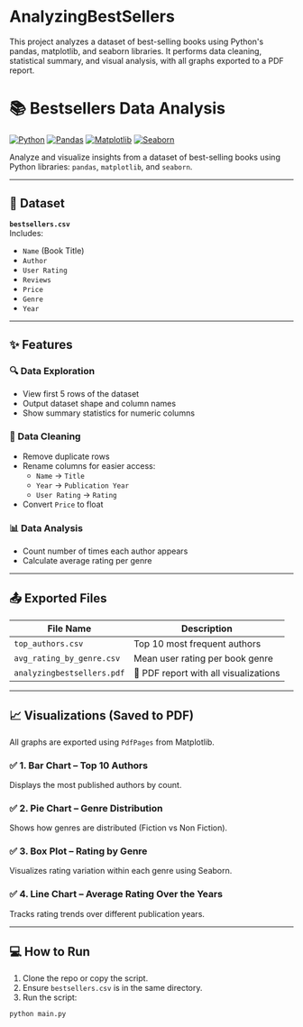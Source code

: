 # AnalyzingBestSellers
This project analyzes a dataset of best-selling books using Python's pandas, matplotlib, and seaborn libraries. It performs data cleaning, statistical summary, and visual analysis, with all graphs exported to a PDF report.
# 📚 Bestsellers Data Analysis

[![Python](https://img.shields.io/badge/Python-3.8+-blue?logo=python)](https://www.python.org/)
[![Pandas](https://img.shields.io/badge/Pandas-Data_Analysis-green?logo=pandas)](https://pandas.pydata.org/)
[![Matplotlib](https://img.shields.io/badge/Matplotlib-Visualizations-orange?logo=matplotlib)](https://matplotlib.org/)
[![Seaborn](https://img.shields.io/badge/Seaborn-Statistical_Graphics-blueviolet?logo=seaborn)](https://seaborn.pydata.org/)

Analyze and visualize insights from a dataset of best-selling books using Python libraries: `pandas`, `matplotlib`, and `seaborn`.

---

## 📁 Dataset

**`bestsellers.csv`**  
Includes:
- `Name` (Book Title)
- `Author`
- `User Rating`
- `Reviews`
- `Price`
- `Genre`
- `Year`

---

## ✨ Features

### 🔍 Data Exploration
- View first 5 rows of the dataset
- Output dataset shape and column names
- Show summary statistics for numeric columns

### 🧹 Data Cleaning
- Remove duplicate rows
- Rename columns for easier access:
  - `Name` → `Title`
  - `Year` → `Publication Year`
  - `User Rating` → `Rating`
- Convert `Price` to float

### 📊 Data Analysis
- Count number of times each author appears
- Calculate average rating per genre

---

## 📤 Exported Files

| File Name                 | Description                           |
|--------------------------|---------------------------------------|
| `top_authors.csv`        | Top 10 most frequent authors          |
| `avg_rating_by_genre.csv`| Mean user rating per book genre       |
| `analyzingbestsellers.pdf` | 📄 PDF report with all visualizations |

---

## 📈 Visualizations (Saved to PDF)

All graphs are exported using `PdfPages` from Matplotlib.

### ✅ 1. Bar Chart – Top 10 Authors
Displays the most published authors by count.

### ✅ 2. Pie Chart – Genre Distribution
Shows how genres are distributed (Fiction vs Non Fiction).

### ✅ 3. Box Plot – Rating by Genre
Visualizes rating variation within each genre using Seaborn.

### ✅ 4. Line Chart – Average Rating Over the Years
Tracks rating trends over different publication years.

---

## 💻 How to Run

1. Clone the repo or copy the script.
2. Ensure `bestsellers.csv` is in the same directory.
3. Run the script:

```bash
python main.py
